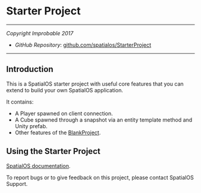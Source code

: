 # Starter Project
---

*Copyright Improbable 2017*

- *GitHub Repository*: [github.com/spatialos/StarterProject](https://github.com/spatialos/StarterProject)

---

## Introduction

This is a SpatialOS starter project with useful core features that you can extend to build your own SpatialOS application.

It contains:

* A Player spawned on client connection.
* A Cube spawned through a snapshot via an entity template method and Unity prefab.
* Other features of the [BlankProject](https://github.com/spatialos/BlankProject).

## Using the Starter Project

[SpatialOS documentation](https://spatialos.improbable.io/docs/).

To report bugs or to give feedback on this project, please contact SpatialOS Support.
